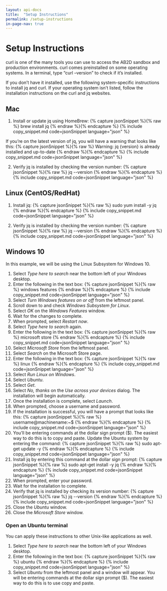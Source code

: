 ```yaml
---
layout: api-docs
title:  "Setup Instructions"
permalink: /setup-instructions
in-page-nav: true
---
```


# Setup Instructions

curl is one of the many tools you can use to access the AB2D sandbox and production environments. curl comes preinstalled on some operating systems. In a terminal, type “curl –version” to check if it’s installed.

If you don’t have it installed, use the following system-specific instructions to install jq and curl. If your operating system isn’t listed, follow the installation instructions on the curl and jq websites.

## Mac 
1. Install or update jq using HomeBrew:
{% capture jsonSnippet %}{% raw %}
brew install jq
{% endraw %}{% endcapture %}
{% include copy_snippet.md code=jsonSnippet language="json" %}

If you’re on the latest version of jq, you will have a warning that looks like this:
{% capture jsonSnippet %}{% raw %}
Warning: jq {version} is already installed and up-to-date
{% endraw %}{% endcapture %}
{% include copy_snippet.md code=jsonSnippet language="json" %}

2. Verify jq is installed by checking the version number:
{% capture jsonSnippet %}{% raw %}
jq --version
{% endraw %}{% endcapture %}
{% include copy_snippet.md code=jsonSnippet language="json" %}

## Linux (CentOS/RedHat)
1. Install jq:
{% capture jsonSnippet %}{% raw %}
sudo yum install -y jq 
{% endraw %}{% endcapture %}
{% include copy_snippet.md code=jsonSnippet language="json" %}

2. Verify jq is installed by checking the version number:
{% capture jsonSnippet %}{% raw %}
jq --version
{% endraw %}{% endcapture %}
{% include copy_snippet.md code=jsonSnippet language="json" %}

## Windows 10
In this example, we will be using the Linux Subsystem for Windows 10.
1. Select _Type here to search_ near the bottom left of your Windows desktop.
2. Enter the following in the text box:
{% capture jsonSnippet %}{% raw %}
windows features
{% endraw %}{% endcapture %}
{% include copy_snippet.md code=jsonSnippet language="json" %}
4. Select _Turn Windows features on or off_ from the leftmost panel.
5. Scroll down to and check _Windows Subsystem for Linux_.
6. Select _OK_ on the _Windows Features_ window.
7. Wait for the changes to complete.
8. When prompted, select _Restart now_.
9. Select _Type here to search_ again.
10. Enter the following in the text box:
{% capture jsonSnippet %}{% raw %}
microsoft store
{% endraw %}{% endcapture %}
{% include copy_snippet.md code=jsonSnippet language="json" %}
12. Select _Microsoft Store_ from the leftmost panel.
13. Select _Search_ on the Microsoft Store page.
14. Enter the following in the text box:
{% capture jsonSnippet %}{% raw %}
linux
{% endraw %}{% endcapture %}
{% include copy_snippet.md code=jsonSnippet language="json" %}
16. Select _Run Linux on Windows_.
17. Select _Ubuntu_.
18. Select _Get_.
19. Select _No, thanks_ on the _Use across your devices_ dialog. The installation will begin automatically. 
20. Once the installation is complete, select _Launch_.
21. When prompted, choose a username and password. 
22. If the installation is successful, you will have a prompt that looks like this:
{% capture jsonSnippet %}{% raw %}
username@machinename:~$
{% endraw %}{% endcapture %}
{% include copy_snippet.md code=jsonSnippet language="json" %}
24. You’ll be entering commands at the dollar sign prompt ($). The easiest way to do this is to copy and paste. Update the Ubuntu system by entering the command:
{% capture jsonSnippet %}{% raw %}
sudo apt-get update -y
{% endraw %}{% endcapture %}
{% include copy_snippet.md code=jsonSnippet language="json" %}
26. Install jq by entering this command at the dollar sign prompt:
{% capture jsonSnippet %}{% raw %}
sudo apt-get install -y jq
{% endraw %}{% endcapture %}
{% include copy_snippet.md code=jsonSnippet language="json" %}
28. When prompted, enter your password.
29. Wait for the installation to complete.
30. Verify that jq is installed by checking its version number:
{% capture jsonSnippet %}{% raw %}
jq --version
{% endraw %}{% endcapture %}
{% include copy_snippet.md code=jsonSnippet language="json" %}
32. Close the _Ubuntu_ window.
33. Close the _Microsoft Store_ window.


### Open an Ubuntu terminal 
You can apply these instructions to other Unix-like applications as well. 
1. Select _Type here to search_ near the bottom left of your Windows desktop.
2. Enter the following in the text box:
{% capture jsonSnippet %}{% raw %}
ubuntu
{% endraw %}{% endcapture %}
{% include copy_snippet.md code=jsonSnippet language="json" %}
4. Select _Ubuntu_ from the leftmost panel and a window will appear. You will be entering commands at the dollar sign prompt ($). The easiest way to do this is to use copy and paste. 
